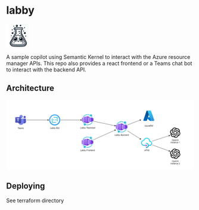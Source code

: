 # labby

![labby-64.png](labby-64.png)

A sample copilot using Semantic Kernel to interact with the Azure resource manager APIs. This repo also provides a react frontend or a Teams chat bot to interact with the backend API.

## Architecture

![custom-copilot-arch.png](custom-copilot-arch.png)

## Deploying

See terraform directory